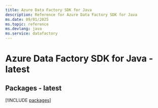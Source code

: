 ```yaml
---
title: Azure Data Factory SDK for Java
description: Reference for Azure Data Factory SDK for Java
ms.date: 09/01/2025
ms.topic: reference
ms.devlang: java
ms.service: datafactory
---
```

# Azure Data Factory SDK for Java - latest
## Packages - latest
[!INCLUDE [packages](data-factory-index.md)]